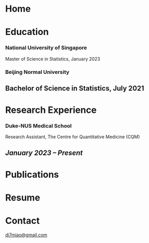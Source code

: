 # Home

# Education
### National University of Singapore
Master of Science in Statistics, January 2023
### Beijing Normal University
Bachelor of Science in Statistics, July 2021
---

# Research Experience
### Duke-NUS Medical School
Research Assistant, The Centre for Quantitative Medicine (CQM)

*January 2023 – Present*
---

# Publications

# Resume

# Contact

[di7miao@gmail.com](mailto:di7miao@gmail.com)
